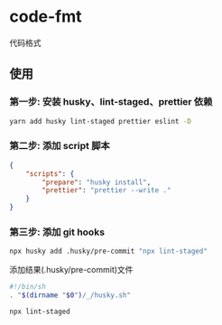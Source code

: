 # code-fmt

代码格式

## 使用

### 第一步: 安装 husky、lint-staged、prettier 依赖

```sh
yarn add husky lint-staged prettier eslint -D
```

### 第二步: 添加 script 脚本

```json
{
    "scripts": {
        "prepare": "husky install",
        "prettier": "prettier --write ."
    }
}
```

### 第三步: 添加 git hooks

```sh
npx husky add .husky/pre-commit "npx lint-staged"
```

添加结果(.husky/pre-commit)文件

```sh
#!/bin/sh
. "$(dirname "$0")/_/husky.sh"

npx lint-staged
```

